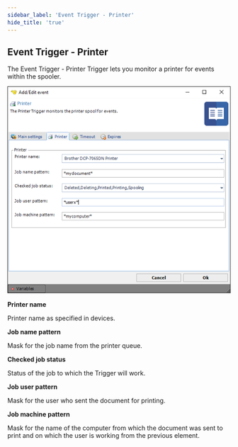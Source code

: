 ```yaml
---
sidebar_label: 'Event Trigger - Printer'
hide_title: 'true'
---
```


## Event Trigger - Printer

The Event Trigger - Printer Trigger lets you monitor a printer for events within the spooler.

![](../../../static/img/triggereventprinter.png)

**Printer name**

Printer name as specified in devices.
 
**Job name pattern**

Mask for the job name from the printer queue.
 
**Checked job status**

Status of the job to which the Trigger will work.
 
**Job user pattern**

Mask for the user who sent the document for printing.
 
**Job machine pattern**

Mask for the name of the computer from which the document was sent to print and on which the user is working from the previous element.